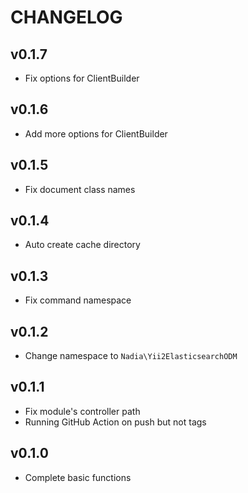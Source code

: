 CHANGELOG
=========

## v0.1.7

- Fix options for ClientBuilder

## v0.1.6

- Add more options for ClientBuilder

## v0.1.5

- Fix document class names
 
## v0.1.4

- Auto create cache directory
 
## v0.1.3

- Fix command namespace
 
## v0.1.2

- Change namespace to `Nadia\Yii2ElasticsearchODM`

## v0.1.1

- Fix module's controller path
- Running GitHub Action on push but not tags

## v0.1.0

- Complete basic functions
